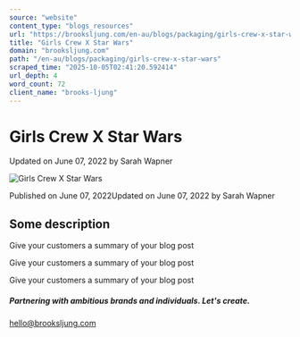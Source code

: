 ```yaml
---
source: "website"
content_type: "blogs_resources"
url: "https://brooksljung.com/en-au/blogs/packaging/girls-crew-x-star-wars"
title: "Girls Crew X Star Wars"
domain: "brooksljung.com"
path: "/en-au/blogs/packaging/girls-crew-x-star-wars"
scraped_time: "2025-10-05T02:41:20.592414"
url_depth: 4
word_count: 72
client_name: "brooks-ljung"
---
```


# Girls Crew X Star Wars

Updated on  June 07, 2022 by  Sarah Wapner

![Girls Crew X Star Wars](//brooksljung.com/cdn/shop/articles/girls_crew_1.png?v=1654634577&width=2200)

Published on  June 07, 2022Updated on  June 07, 2022 by  Sarah Wapner

## Some description

Give your customers a summary of your blog post

Give your customers a summary of your blog post

Give your customers a summary of your blog post

##### Partnering with ambitious brands and individuals. Let's create.

[hello@brooksljung.com](mailto:hello@brooksljung.com "mailto:hello@brooksljung.com")